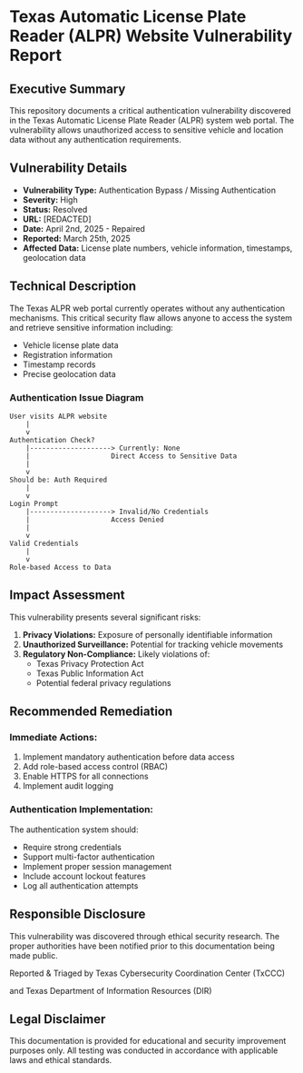 # Texas Automatic License Plate Reader (ALPR) Website Vulnerability Report

## Executive Summary

This repository documents a critical authentication vulnerability discovered in the Texas Automatic License Plate Reader (ALPR) system web portal. The vulnerability allows unauthorized access to sensitive vehicle and location data without any authentication requirements.

## Vulnerability Details

- **Vulnerability Type:** Authentication Bypass / Missing Authentication
- **Severity:** High
- **Status:** Resolved
- **URL:** [REDACTED]
- **Date:** April 2nd, 2025 - Repaired 
- **Reported:** March 25th, 2025
- **Affected Data:** License plate numbers, vehicle information, timestamps, geolocation data

## Technical Description

The Texas ALPR web portal currently operates without any authentication mechanisms. This critical security flaw allows anyone to access the system and retrieve sensitive information including:

- Vehicle license plate data
- Registration information
- Timestamp records
- Precise geolocation data

### Authentication Issue Diagram

```
User visits ALPR website
    |
    v
Authentication Check?
    |--------------------> Currently: None
    |                    Direct Access to Sensitive Data
    |
    v
Should be: Auth Required
    |
    v
Login Prompt
    |--------------------> Invalid/No Credentials
    |                    Access Denied
    |
    v
Valid Credentials
    |
    v
Role-based Access to Data
```

## Impact Assessment

This vulnerability presents several significant risks:

1. **Privacy Violations:** Exposure of personally identifiable information
2. **Unauthorized Surveillance:** Potential for tracking vehicle movements
3. **Regulatory Non-Compliance:** Likely violations of:
   - Texas Privacy Protection Act
   - Texas Public Information Act
   - Potential federal privacy regulations

## Recommended Remediation

### Immediate Actions:
1. Implement mandatory authentication before data access
2. Add role-based access control (RBAC)
3. Enable HTTPS for all connections
4. Implement audit logging

### Authentication Implementation:
The authentication system should:
- Require strong credentials
- Support multi-factor authentication
- Implement proper session management
- Include account lockout features
- Log all authentication attempts

## Responsible Disclosure

This vulnerability was discovered through ethical security research. The proper authorities have been notified prior to this documentation being made public.

Reported & Triaged by Texas Cybersecurity Coordination Center (TxCCC)

and Texas Department of Information Resources (DIR)

## Legal Disclaimer

This documentation is provided for educational and security improvement purposes only. All testing was conducted in accordance with applicable laws and ethical standards.
